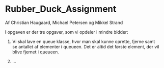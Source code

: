 # Rubber_Duck_Assignment
Af Christian Haugaard, Michael Petersen og  Mikkel Strand

I opgaven er der tre opgaver, som vi opdeler i mindre bidder:

1. Vi skal lave en queue klasse, hvor man skal kunne oprette, 
fjerne samt se antallet af elementer i queueen. Det er altid 
det første element, der vil blive fjernet i queueen. 

2. ...

